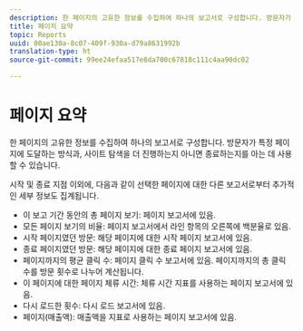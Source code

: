 ```yaml
---
description: 한 페이지의 고유한 정보를 수집하여 하나의 보고서로 구성합니다. 방문자가 특정 페이지에 도달하는 방식과, 사이트 탐색을 더 진행하는지 아니면 종료하는지를 아는 데 사용할 수 있습니다.
title: 페이지 요약
topic: Reports
uuid: 00ae130a-8c07-409f-930a-d79a8631992b
translation-type: ht
source-git-commit: 99ee24efaa517e8da700c67818c111c4aa90dc02

---
```



# 페이지 요약

한 페이지의 고유한 정보를 수집하여 하나의 보고서로 구성합니다. 방문자가 특정 페이지에 도달하는 방식과, 사이트 탐색을 더 진행하는지 아니면 종료하는지를 아는 데 사용할 수 있습니다.

시작 및 종료 지점 이외에, 다음과 같이 선택한 페이지에 대한 다른 보고서로부터 추가적인 세부 정보도 집계됩니다.

* 이 보고 기간 동안의 총 페이지 보기: 페이지 보고서에 있음.
* 모든 페이지 보기의 비율: 페이지 보고서에서 라인 항목의 오른쪽에 백분율로 있음.
* 시작 페이지였던 방문: 해당 페이지에 대한 시작 페이지 보고서에 있음.
* 종료 페이지였던 방문: 해당 페이지에 대한 종료 페이지 보고서에 있음.
* 페이지까지의 평균 클릭 수: 페이지 클릭 수 보고서에 있음. 페이지까지의 총 클릭 수를 방문 횟수로 나누어 계산됩니다.
* 이 페이지에 대한 페이지 체류 시간: 체류 시간 지표를 사용하는 페이지 보고서에 있음.
* 다시 로드한 횟수: 다시 로드 보고서에 있음.
* 페이지(매출액): 매출액을 지표로 사용하는 페이지 보고서에 있음.

